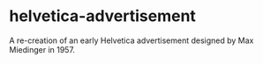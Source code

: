 # helvetica-advertisement

A re-creation of an early Helvetica advertisement designed by Max Miedinger in 1957.